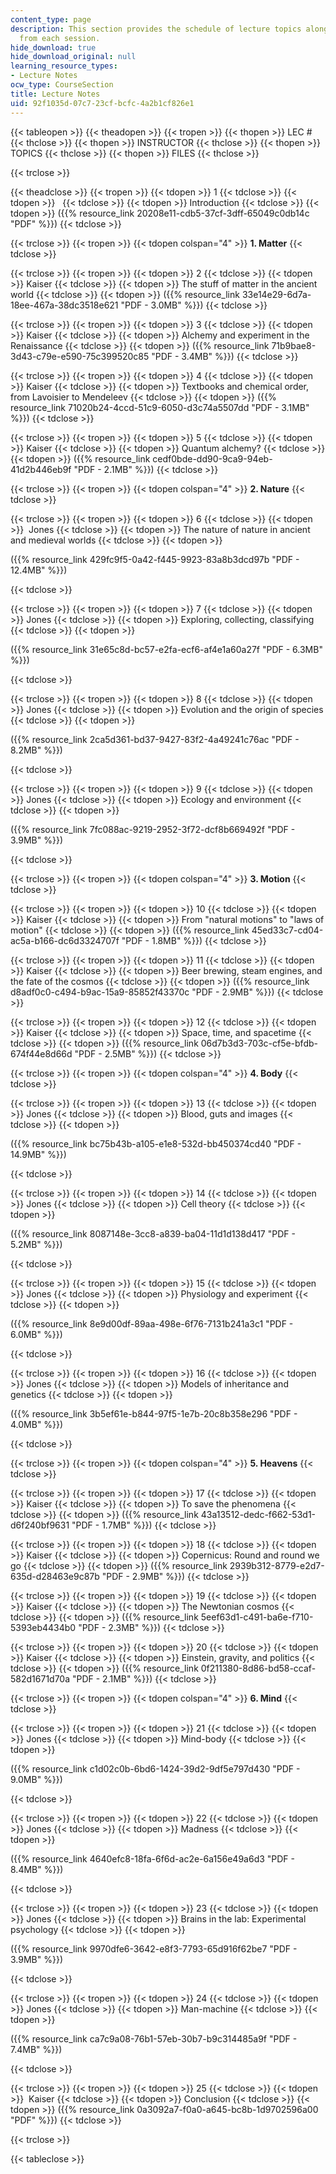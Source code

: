 ```yaml
---
content_type: page
description: This section provides the schedule of lecture topics along with the slides
  from each session.
hide_download: true
hide_download_original: null
learning_resource_types:
- Lecture Notes
ocw_type: CourseSection
title: Lecture Notes
uid: 92f1035d-07c7-23cf-bcfc-4a2b1cf826e1
---
```


{{< tableopen >}}
{{< theadopen >}}
{{< tropen >}}
{{< thopen >}}
LEC #
{{< thclose >}}
{{< thopen >}}
INSTRUCTOR
{{< thclose >}}
{{< thopen >}}
TOPICS
{{< thclose >}}
{{< thopen >}}
FILES
{{< thclose >}}

{{< trclose >}}

{{< theadclose >}}
{{< tropen >}}
{{< tdopen >}}
1
{{< tdclose >}}
{{< tdopen >}}
 
{{< tdclose >}}
{{< tdopen >}}
Introduction
{{< tdclose >}}
{{< tdopen >}}
({{% resource_link 20208e11-cdb5-37cf-3dff-65049c0db14c "PDF" %}})
{{< tdclose >}}

{{< trclose >}}
{{< tropen >}}
{{< tdopen colspan="4" >}}
**1\. Matter**
{{< tdclose >}}

{{< trclose >}}
{{< tropen >}}
{{< tdopen >}}
2
{{< tdclose >}}
{{< tdopen >}}
Kaiser
{{< tdclose >}}
{{< tdopen >}}
The stuff of matter in the ancient world
{{< tdclose >}}
{{< tdopen >}}
({{% resource_link 33e14e29-6d7a-18ee-467a-38dc3518e621 "PDF - 3.0MB" %}})
{{< tdclose >}}

{{< trclose >}}
{{< tropen >}}
{{< tdopen >}}
3
{{< tdclose >}}
{{< tdopen >}}
Kaiser
{{< tdclose >}}
{{< tdopen >}}
Alchemy and experiment in the Renaissance
{{< tdclose >}}
{{< tdopen >}}
({{% resource_link 71b9bae8-3d43-c79e-e590-75c399520c85 "PDF - 3.4MB" %}})
{{< tdclose >}}

{{< trclose >}}
{{< tropen >}}
{{< tdopen >}}
4
{{< tdclose >}}
{{< tdopen >}}
Kaiser
{{< tdclose >}}
{{< tdopen >}}
Textbooks and chemical order, from Lavoisier to Mendeleev
{{< tdclose >}}
{{< tdopen >}}
({{% resource_link 71020b24-4ccd-51c9-6050-d3c74a5507dd "PDF - 3.1MB" %}})
{{< tdclose >}}

{{< trclose >}}
{{< tropen >}}
{{< tdopen >}}
5
{{< tdclose >}}
{{< tdopen >}}
Kaiser
{{< tdclose >}}
{{< tdopen >}}
Quantum alchemy?
{{< tdclose >}}
{{< tdopen >}}
({{% resource_link cedf0bde-dd90-9ca9-94eb-41d2b446eb9f "PDF - 2.1MB" %}})
{{< tdclose >}}

{{< trclose >}}
{{< tropen >}}
{{< tdopen colspan="4" >}}
**2\. Nature**
{{< tdclose >}}

{{< trclose >}}
{{< tropen >}}
{{< tdopen >}}
6
{{< tdclose >}}
{{< tdopen >}}
 Jones
{{< tdclose >}}
{{< tdopen >}}
The nature of nature in ancient and medieval worlds
{{< tdclose >}}
{{< tdopen >}}


({{% resource_link 429fc9f5-0a42-f445-9923-83a8b3dcd97b "PDF - 12.4MB" %}})


{{< tdclose >}}

{{< trclose >}}
{{< tropen >}}
{{< tdopen >}}
7
{{< tdclose >}}
{{< tdopen >}}
Jones
{{< tdclose >}}
{{< tdopen >}}
Exploring, collecting, classifying
{{< tdclose >}}
{{< tdopen >}}


({{% resource_link 31e65c8d-bc57-e2fa-ecf6-af4e1a60a27f "PDF - 6.3MB" %}})


{{< tdclose >}}

{{< trclose >}}
{{< tropen >}}
{{< tdopen >}}
8
{{< tdclose >}}
{{< tdopen >}}
Jones
{{< tdclose >}}
{{< tdopen >}}
Evolution and the origin of species
{{< tdclose >}}
{{< tdopen >}}


({{% resource_link 2ca5d361-bd37-9427-83f2-4a49241c76ac "PDF - 8.2MB" %}})


{{< tdclose >}}

{{< trclose >}}
{{< tropen >}}
{{< tdopen >}}
9
{{< tdclose >}}
{{< tdopen >}}
Jones
{{< tdclose >}}
{{< tdopen >}}
Ecology and environment
{{< tdclose >}}
{{< tdopen >}}


({{% resource_link 7fc088ac-9219-2952-3f72-dcf8b669492f "PDF - 3.9MB" %}})


{{< tdclose >}}

{{< trclose >}}
{{< tropen >}}
{{< tdopen colspan="4" >}}
**3\. Motion**
{{< tdclose >}}

{{< trclose >}}
{{< tropen >}}
{{< tdopen >}}
10
{{< tdclose >}}
{{< tdopen >}}
Kaiser
{{< tdclose >}}
{{< tdopen >}}
From "natural motions" to "laws of motion"
{{< tdclose >}}
{{< tdopen >}}
({{% resource_link 45ed33c7-cd04-ac5a-b166-dc6d3324707f "PDF - 1.8MB" %}})
{{< tdclose >}}

{{< trclose >}}
{{< tropen >}}
{{< tdopen >}}
11
{{< tdclose >}}
{{< tdopen >}}
Kaiser
{{< tdclose >}}
{{< tdopen >}}
Beer brewing, steam engines, and the fate of the cosmos
{{< tdclose >}}
{{< tdopen >}}
({{% resource_link d8adf0c0-c494-b9ac-15a9-85852f43370c "PDF - 2.9MB" %}})
{{< tdclose >}}

{{< trclose >}}
{{< tropen >}}
{{< tdopen >}}
12
{{< tdclose >}}
{{< tdopen >}}
Kaiser
{{< tdclose >}}
{{< tdopen >}}
Space, time, and spacetime
{{< tdclose >}}
{{< tdopen >}}
({{% resource_link 06d7b3d3-703c-cf5e-bfdb-674f44e8d66d "PDF - 2.5MB" %}})
{{< tdclose >}}

{{< trclose >}}
{{< tropen >}}
{{< tdopen colspan="4" >}}
**4\. Body**
{{< tdclose >}}

{{< trclose >}}
{{< tropen >}}
{{< tdopen >}}
13
{{< tdclose >}}
{{< tdopen >}}
Jones
{{< tdclose >}}
{{< tdopen >}}
Blood, guts and images
{{< tdclose >}}
{{< tdopen >}}


({{% resource_link bc75b43b-a105-e1e8-532d-bb450374cd40 "PDF - 14.9MB" %}})


{{< tdclose >}}

{{< trclose >}}
{{< tropen >}}
{{< tdopen >}}
14
{{< tdclose >}}
{{< tdopen >}}
Jones
{{< tdclose >}}
{{< tdopen >}}
Cell theory
{{< tdclose >}}
{{< tdopen >}}


({{% resource_link 8087148e-3cc8-a839-ba04-11d1d138d417 "PDF - 5.2MB" %}})


{{< tdclose >}}

{{< trclose >}}
{{< tropen >}}
{{< tdopen >}}
15
{{< tdclose >}}
{{< tdopen >}}
Jones
{{< tdclose >}}
{{< tdopen >}}
Physiology and experiment
{{< tdclose >}}
{{< tdopen >}}


({{% resource_link 8e9d00df-89aa-498e-6f76-7131b241a3c1 "PDF - 6.0MB" %}})


{{< tdclose >}}

{{< trclose >}}
{{< tropen >}}
{{< tdopen >}}
16
{{< tdclose >}}
{{< tdopen >}}
Jones
{{< tdclose >}}
{{< tdopen >}}
Models of inheritance and genetics
{{< tdclose >}}
{{< tdopen >}}


({{% resource_link 3b5ef61e-b844-97f5-1e7b-20c8b358e296 "PDF - 4.0MB" %}})


{{< tdclose >}}

{{< trclose >}}
{{< tropen >}}
{{< tdopen colspan="4" >}}
**5\. Heavens**
{{< tdclose >}}

{{< trclose >}}
{{< tropen >}}
{{< tdopen >}}
17
{{< tdclose >}}
{{< tdopen >}}
Kaiser
{{< tdclose >}}
{{< tdopen >}}
To save the phenomena
{{< tdclose >}}
{{< tdopen >}}
({{% resource_link 43a13512-dedc-f662-53d1-d6f240bf9631 "PDF - 1.7MB" %}})
{{< tdclose >}}

{{< trclose >}}
{{< tropen >}}
{{< tdopen >}}
18
{{< tdclose >}}
{{< tdopen >}}
Kaiser
{{< tdclose >}}
{{< tdopen >}}
Copernicus: Round and round we go
{{< tdclose >}}
{{< tdopen >}}
({{% resource_link 2939b312-8779-e2d7-635d-d28463e9c87b "PDF - 2.9MB" %}})
{{< tdclose >}}

{{< trclose >}}
{{< tropen >}}
{{< tdopen >}}
19
{{< tdclose >}}
{{< tdopen >}}
Kaiser
{{< tdclose >}}
{{< tdopen >}}
The Newtonian cosmos
{{< tdclose >}}
{{< tdopen >}}
({{% resource_link 5eef63d1-c491-ba6e-f710-5393eb4434b0 "PDF - 2.3MB" %}})
{{< tdclose >}}

{{< trclose >}}
{{< tropen >}}
{{< tdopen >}}
20
{{< tdclose >}}
{{< tdopen >}}
Kaiser
{{< tdclose >}}
{{< tdopen >}}
Einstein, gravity, and politics
{{< tdclose >}}
{{< tdopen >}}
({{% resource_link 0f211380-8d86-bd58-ccaf-582d1671d70a "PDF - 2.1MB" %}})
{{< tdclose >}}

{{< trclose >}}
{{< tropen >}}
{{< tdopen colspan="4" >}}
**6\. Mind**
{{< tdclose >}}

{{< trclose >}}
{{< tropen >}}
{{< tdopen >}}
21
{{< tdclose >}}
{{< tdopen >}}
Jones
{{< tdclose >}}
{{< tdopen >}}
Mind-body
{{< tdclose >}}
{{< tdopen >}}


({{% resource_link c1d02c0b-6bd6-1424-39d2-9df5e797d430 "PDF - 9.0MB" %}})


{{< tdclose >}}

{{< trclose >}}
{{< tropen >}}
{{< tdopen >}}
22
{{< tdclose >}}
{{< tdopen >}}
Jones
{{< tdclose >}}
{{< tdopen >}}
Madness
{{< tdclose >}}
{{< tdopen >}}


({{% resource_link 4640efc8-18fa-6f6d-ac2e-6a156e49a6d3 "PDF - 8.4MB" %}})


{{< tdclose >}}

{{< trclose >}}
{{< tropen >}}
{{< tdopen >}}
23
{{< tdclose >}}
{{< tdopen >}}
Jones
{{< tdclose >}}
{{< tdopen >}}
Brains in the lab: Experimental psychology
{{< tdclose >}}
{{< tdopen >}}


({{% resource_link 9970dfe6-3642-e8f3-7793-65d916f62be7 "PDF - 3.9MB" %}})


{{< tdclose >}}

{{< trclose >}}
{{< tropen >}}
{{< tdopen >}}
24
{{< tdclose >}}
{{< tdopen >}}
Jones
{{< tdclose >}}
{{< tdopen >}}
Man-machine
{{< tdclose >}}
{{< tdopen >}}


({{% resource_link ca7c9a08-76b1-57eb-30b7-b9c314485a9f "PDF - 7.4MB" %}})


{{< tdclose >}}

{{< trclose >}}
{{< tropen >}}
{{< tdopen >}}
25
{{< tdclose >}}
{{< tdopen >}}
 Kaiser
{{< tdclose >}}
{{< tdopen >}}
Conclusion
{{< tdclose >}}
{{< tdopen >}}
({{% resource_link 0a3092a7-f0a0-a645-bc8b-1d9702596a00 "PDF" %}})
{{< tdclose >}}

{{< trclose >}}

{{< tableclose >}}